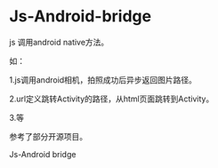 Js-Android-bridge
=================
js 调用android native方法。

如：

1.js调用android相机，拍照成功后异步返回图片路径。

2.url定义跳转Activity的路径，从html页面跳转到Activity。

3.等

参考了部分开源项目。


Js-Android bridge

